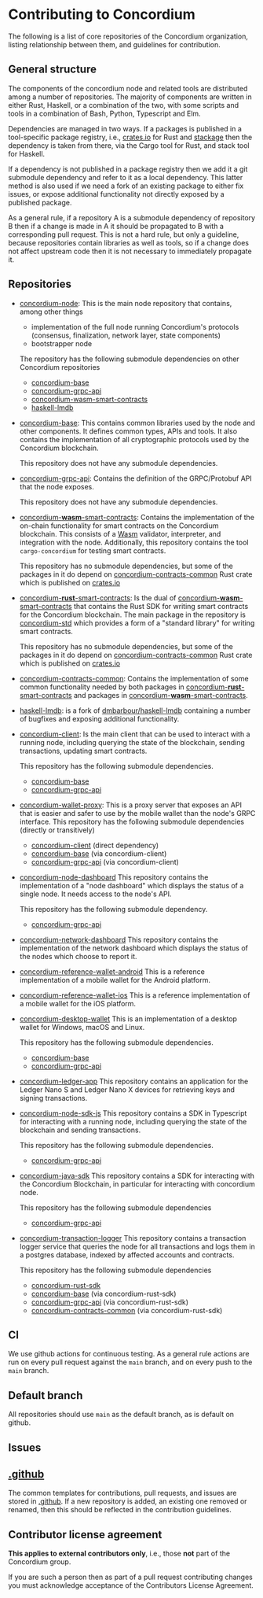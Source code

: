 # Contributing to Concordium

The following is a list of core repositories of the Concordium organization, listing relationship between them, and guidelines for contribution.

## General structure

The components of the concordium node and related tools are distributed among a number of repositories. The majority of components are written in either Rust, Haskell, or a combination of the two, with some scripts and tools in a combination of Bash, Python, Typescript and Elm.

Dependencies are managed in two ways. If a packages is published in a tool-specific package registry, i.e., [crates.io](https://crates.io) for Rust and [stackage](https://www.stackage.org) then the dependency is taken from there, via the Cargo tool for Rust, and stack tool for Haskell.

If a dependency is not published in a package registry then we add it a git submodule dependency and refer to it as a local dependency. This latter method is also used if we need a fork of an existing package to either fix issues, or expose additional functionality not directly exposed by a published package.

As a general rule, if a repository A is a submodule dependency of repository B then if a change is made in A it should be propagated to B with a corresponding pull request. This is not a hard rule, but only a guideline, because repositories contain libraries as well as tools, so if a change does not affect upstream code then it is not necessary to immediately propagate it.

## Repositories

- [concordium-node](https://github.com/Concordium/concordium-node):
  This is the main node repository that contains, among other things
  - implementation of the full node running Concordium's protocols (consensus, finalization, network layer, state components)
  - bootstrapper node

  The repository has the following submodule dependencies on other Concordium repositories
  - [concordium-base](https://github.com/Concordium/concordium-base)
  - [concordium-grpc-api](https://github.com/Concordium/concordium-grpc-api)
  - [concordium-wasm-smart-contracts](https://github.com/Concordium/concordium-wasm-smart-contracts)
  - [haskell-lmdb](https://github.com/Concordium/haskell-lmdb/)

- [concordium-base](https://github.com/Concordium/concordium-base):
  This contains common libraries used by the node and other components. It defines common types, APIs and tools. It also contains the implementation of all cryptographic protocols used by the Concordium blockchain.

  This repository does not have any submodule dependencies.

- [concordium-grpc-api](https://github.com/Concordium/concordium-grpc-api):
  Contains the definition of the GRPC/Protobuf API that the node exposes. 

  This repository does not have any submodule dependencies.

- [concordium-**wasm**-smart-contracts](https://github.com/Concordium/concordium-wasm-smart-contracts):
  Contains the implementation of the on-chain functionality for smart contracts on the Concordium blockchain. This consists of a [Wasm](https://webassembly.org/) validator, interpreter, and integration with the node. Additionally, this repository contains the tool `cargo-concordium` for testing smart contracts.

  This repository has no submodule dependencies, but some of the packages in it do depend on [concordium-contracts-common](https://docs.rs/concordium-contracts-common/) Rust crate which is published on [crates.io](https://crates.io)

- [concordium-**rust**-smart-contracts](https://github.com/Concordium/concordium-rust-smart-contracts):
  Is the dual of [concordium-**wasm**-smart-contracts](https://github.com/Concordium/concordium-wasm-smart-contracts) that contains the Rust SDK for writing smart contracts for the Concordium blockchain. The main package in the repository is [concordium-std](https://docs.rs/concordium-std) which provides a form of a "standard library" for writing smart contracts.

  This repository has no submodule dependencies, but some of the packages in it do depend on [concordium-contracts-common](https://docs.rs/concordium-contracts-common/) Rust crate which is published on [crates.io](https://crates.io)

- [concordium-contracts-common](https://github.com/Concordium/concordium-contracts-common): Contains the implementation of some common functionality needed by both packages in [concordium-**rust**-smart-contracts](https://github.com/Concordium/concordium-rust-smart-contracts) and packages in [concordium-**wasm**-smart-contracts](https://github.com/Concordium/concordium-wasm-smart-contracts).

- [haskell-lmdb](https://github.com/Concordium/haskell-lmdb/): is a fork of [dmbarbour/haskell-lmdb](https://github.com/dmbarbour/haskell-lmdb) containing a number of bugfixes and exposing additional functionality.

- [concordium-client](https://github.com/Concordium/concordium-client): Is the main client that can be used to interact with a running node, including querying the state of the blockchain, sending transactions, updating smart contracts.

  This repository has the following submodule dependencies.
  - [concordium-base](https://github.com/Concordium/concordium-base)
  - [concordium-grpc-api](https://github.com/Concordium/concordium-grpc-api)

- [concordium-wallet-proxy](https://github.com/Concordium/concordium-wallet-proxy): This is a proxy server that exposes an API that is easier and safer to use by the mobile wallet than the node's GRPC interface.
  This repository has the following submodule dependencies (directly or transitively)
  - [concordium-client](https://github.com/Concordium/concordium-client) (direct dependency)
  - [concordium-base](https://github.com/Concordium/concordium-base) (via concordium-client)
  - [concordium-grpc-api](https://github.com/Concordium/concordium-grpc-api) (via concordium-client)

- [concordium-node-dashboard](https://github.com/Concordium/concordium-node-dashboard)
  This repository contains the implementation of a "node dashboard" which displays the status of a single node. It needs access to the node's API.

  This repository has the following submodule dependency.
  - [concordium-grpc-api](https://github.com/Concordium/concordium-grpc-api)

- [concordium-network-dashboard](https://github.com/Concordium/concordium-network-dashboard)
  This repository contains the implementation of the network dashboard which displays the status of the nodes which choose to report it.

- [concordium-reference-wallet-android](https://github.com/Concordium/concordium-reference-wallet-android)
  This is a reference implementation of a mobile wallet for the Android platform.

- [concordium-reference-wallet-ios](https://github.com/Concordium/concordium-reference-wallet-ios)
  This is a reference implementation of a mobile wallet for the iOS platform.
  
- [concordium-desktop-wallet](https://github.com/Concordium/concordium-desktop-wallet)
  This is an implementation of a desktop wallet for Windows, macOS and Linux.
  
    This repository has the following submodule dependencies.
    - [concordium-base](https://github.com/Concordium/concordium-base)
    - [concordium-grpc-api](https://github.com/Concordium/concordium-grpc-api)
  
- [concordium-ledger-app](https://github.com/Concordium/concordium-ledger-app)
  This repository contains an application for the Ledger Nano S and Ledger Nano X devices for retrieving keys and signing transactions.
  
- [concordium-node-sdk-js](https://github.com/Concordium/concordium-node-sdk-js)
  This repository contains a SDK in Typescript for interacting with a running node, including querying the state of the blockchain and sending transactions.
  
    This repository has the following submodule dependencies.
    - [concordium-grpc-api](https://github.com/Concordium/concordium-grpc-api)

- [concordium-java-sdk](https://github.com/Concordium/concordium-java-sdk)
  This repository contains a SDK for interacting with the Concordium Blockchain, in particular for interacting with concordium node. 
  
  This repository has the following submodule dependencies
  - [concordium-grpc-api](https://github.com/Concordium/concordium-grpc-api)

- [concordium-transaction-logger](https://github.com/Concordium/concordium-transaction-logger)
  This repository contains a transaction logger service that queries the node for all transactions and logs them in a postgres database,
  indexed by affected accounts and contracts.
  
  This repository has the following submodule dependencies
  - [concordium-rust-sdk](https://github.com/Concordium/concordium-rust-sdk)
  - [concordium-base](https://github.com/Concordium/concordium-base) (via concordium-rust-sdk)
  - [concordium-grpc-api](https://github.com/Concordium/concordium-grpc-api) (via concordium-rust-sdk)
  - [concordium-contracts-common](https://github.com/Concordium/concordium-contracts-common) (via concordium-rust-sdk)

## CI

We use github actions for continuous testing. As a general rule actions are run on every pull request against the `main` branch, and on every push to the `main` branch.

## Default branch

All repositories should use `main` as the default branch, as is default on github.

## Issues


## [.github](https://github.com/Concordium/.github)
   The common templates for contributions, pull requests, and issues are stored in [.github](https://github.com/Concordium/.github).
   If a new repository is added, an existing one removed or renamed, then this should be reflected in the contribution guidelines.

## Contributor license agreement

**This applies to external contributors only**, i.e., those **not** part of the Concordium group.

If you are such a person then as part of a pull request contributing changes you must acknowledge acceptance of the Contributors License Agreement.
